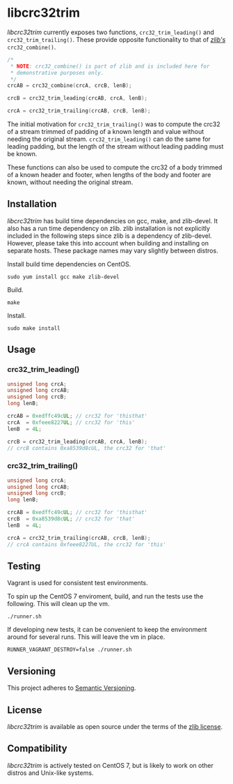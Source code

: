 # libcrc32trim

_libcrc32trim_ currently exposes two functions, `crc32_trim_leading()` and
`crc32_trim_trailing()`. These provide opposite functionality to that of
_[zlib's](https://github.com/madler/zlib)_ `crc32_combine()`.

```c
/*
 * NOTE: crc32_combine() is part of zlib and is included here for
 * demonstrative purposes only.
 */
crcAB = crc32_combine(crcA, crcB, lenB);
```

```c
crcB = crc32_trim_leading(crcAB, crcA, lenB);
```

```c
crcA = crc32_trim_trailing(crcAB, crcB, lenB);
```

The initial motivation for `crc32_trim_trailing()` was to compute the crc32 of
a stream trimmed of padding of a known length and value without needing the
original stream. `crc32_trim_leading()` can do the same for leading padding,
but the length of the stream without leading padding must be known.

These functions can also be used to compute the crc32 of a body trimmed of a
known header and footer, when lengths of the body and footer are known, without
needing the original stream.

## Installation

_libcrc32trim_ has build time dependencies on gcc, make, and zlib-devel. It also has a run time dependency on zlib. zlib installation is not explicitly included in the following steps since zlib is a dependency of zlib-devel. However, please take this into account when building and installing on separate hosts. These package names may vary slightly between distros.

Install build time dependencies on CentOS.
```
sudo yum install gcc make zlib-devel
```

Build.
```
make
```

Install.
```
sudo make install
```

## Usage

### crc32_trim_leading()

```c
unsigned long crcA;
unsigned long crcAB;
unsigned long crcB;
long lenB;

crcAB = 0xedffc49cUL; // crc32 for 'thisthat'
crcA  = 0xfeee8227UL; // crc32 for 'this'
lenB  = 4L;

crcB = crc32_trim_leading(crcAB, crcA, lenB);
// crcB contains 0xa8539d8cUL, the crc32 for 'that'
```

### crc32_trim_trailing()

```c
unsigned long crcA;
unsigned long crcAB;
unsigned long crcB;
long lenB;

crcAB = 0xedffc49cUL; // crc32 for 'thisthat'
crcB  = 0xa8539d8cUL; // crc32 for 'that'
lenB  = 4L;

crcA = crc32_trim_trailing(crcAB, crcB, lenB);
// crcA contains 0xfeee8227UL, the crc32 for 'this'
```

## Testing

Vagrant is used for consistent test environments.

To spin up the CentOS 7 enviroment, build, and run the tests use the following. This will clean up the vm.
```
./runner.sh
```

If developing new tests, it can be convenient to keep the environment around for several runs. This will leave the vm in place.
```
RUNNER_VAGRANT_DESTROY=false ./runner.sh
```

## Versioning

This project adheres to [Semantic Versioning](https://semver.org/spec/v2.0.0.html).

## License

_libcrc32trim_ is available as open source under the terms of the [zlib license](LICENSE).

## Compatibility

_libcrc32trim_ is actively tested on CentOS 7, but is likely to work on other distros and Unix-like systems.
